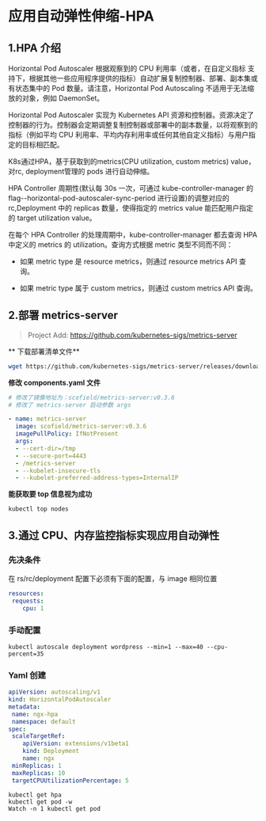 # **应用自动弹性伸缩-HPA**

## **1.HPA 介绍** 

Horizontal Pod Autoscaler 根据观察到的 CPU 利用率（或者，在自定义指标 支持下，根据其他一些应用程序提供的指标）自动扩展复制控制器、部署、副本集或有状态集中的 Pod 数量。请注意，Horizontal Pod Autoscaling 不适用于无法缩放的对象，例如 DaemonSet。

Horizontal Pod Autoscaler 实现为 Kubernetes API 资源和控制器。资源决定了控制器的行为。控制器会定期调整复制控制器或部署中的副本数量，以将观察到的指标（例如平均 CPU 利用率、平均内存利用率或任何其他自定义指标）与用户指定的目标相匹配。

K8s通过HPA，基于获取到的metrics(CPU utilization, custom metrics) value，对rc, deployment管理的 pods 进行自动伸缩。

HPA Controller 周期性(默认每 30s 一次，可通过 kube-controller-manager 的 flag--horizontal-pod-autoscaler-sync-period 进行设置)的调整对应的 rc,Deployment 中的 replicas 数量，使得指定的 metrics value 能匹配用户指定的 target utilization value。 

在每个 HPA Controller 的处理周期中，kube-controller-manager 都去查询 HPA 中定义的 metrics 的 utilization。查询方式根据 metric 类型不同而不同：

- 如果 metric type 是 resource metrics，则通过 resource metrics API 查询。

- 如果 metric type 属于 custom metrics，则通过 custom metrics API 查询。

## **2.部署 metrics-server** 

> Project Add: https://github.com/kubernetes-sigs/metrics-server

** 下载部署清单文件**

```sh
wget https://github.com/kubernetes-sigs/metrics-server/releases/download/v0.3.6/components.yaml
```
**修改 components.yaml 文件**

```yaml
# 修改了镜像地址为：scofield/metrics-server:v0.3.6
# 修改了 metrics-server 启动参数 args

- name: metrics-server
  image: scofield/metrics-server:v0.3.6
  imagePullPolicy: IfNotPresent
  args:
  - --cert-dir=/tmp
  - --secure-port=4443
  - /metrics-server
  - --kubelet-insecure-tls
  - --kubelet-preferred-address-types=InternalIP
```

**能获取要 top 信息视为成功**

```
kubectl top nodes
```

## **3.通过 CPU、内存监控指标实现应用自动弹性** 

### **先决条件**

在 rs/rc/deployment 配置下必须有下面的配置，与 image 相同位置

```yaml
resources:
 requests:
	cpu: 1
```
### 手动配置

```
kubectl autoscale deployment wordpress --min=1 --max=40 --cpu-percent=35
```

### Yaml 创建

```yaml
apiVersion: autoscaling/v1
kind: HorizontalPodAutoscaler
metadata:
 name: ngx-hpa
 namespace: default
spec:
 scaleTargetRef:
 	apiVersion: extensions/v1beta1
 	kind: Deployment
 	name: ngx
 minReplicas: 1
 maxReplicas: 10
 targetCPUUtilizationPercentage: 5
```

```
kubectl get hpa
kubectl get pod -w
Watch -n 1 kubectl get pod
```

